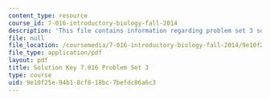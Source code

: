 ```yaml
---
content_type: resource
course_id: 7-016-introductory-biology-fall-2014
description: 'This file contains information regarding problem set 3 solution. '
file: null
file_location: /coursemedia/7-016-introductory-biology-fall-2014/9e10f25e94b18cf818bc7befdc86a6c3_MIT7_016F14_Pset3S.pdf
file_type: application/pdf
layout: pdf
title: Solution Key 7.016 Problem Set 3
type: course
uid: 9e10f25e-94b1-8cf8-18bc-7befdc86a6c3
---
```

